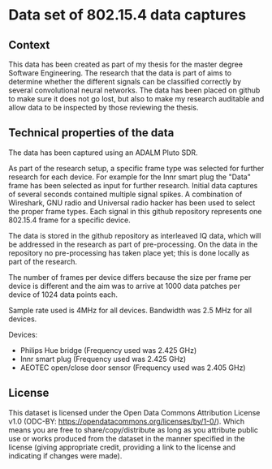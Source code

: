 # Data set of 802.15.4 data captures

## Context

This data has been created as part of my thesis for the master degree Software Engineering. The research that the data is part of aims to determine whether the different signals can be classified correctly by several convolutional neural networks. The data has been placed on github to make sure it does not go lost, but also to make my research auditable and allow data to be inspected by those reviewing the thesis.

## Technical properties of the data

The data has been captured using an ADALM Pluto SDR.

As part of the research setup, a specific frame type was selected for further research for each device. For example for the Innr smart plug the "Data" frame has been selected as input for further research. Initial data captures of several seconds contained multiple signal spikes. A combination of Wireshark, GNU radio and Universal radio hacker has been used to select the proper frame types. Each signal in this github repository represents one 802.15.4 frame for a specific device.

The data is stored in the github repository as interleaved IQ data, which will be addressed in the research as part of pre-processing. On the data in the repository no pre-processing has taken place yet; this is done locally as part of the research. 

The number of frames per device differs because the size per frame per device is different and the aim was to arrive at 1000 data patches per device of 1024 data points each.

Sample rate used is 4MHz for all devices. Bandwidth was 2.5 MHz for all devices.

Devices:

+ Philips Hue bridge (Frequency used was 2.425 GHz)
+ Innr smart plug (Frequency used was 2.425 GHz)
+ AEOTEC open/close door sensor (Frequency used was 2.405 GHz)


## License

This dataset is licensed under the Open Data Commons Attribution License v1.0 (ODC-BY: https://opendatacommons.org/licenses/by/1-0/). Which means you are free to share/copy/distribute as long as you attribute public use or works produced from the dataset in the manner specified in the license (giving appropriate credit, providing a link to the license and indicating if changes were made).

